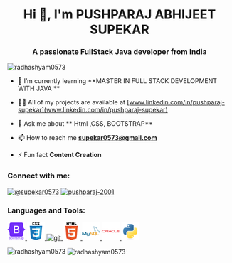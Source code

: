 <h1 align="center">Hi 👋, I'm PUSHPARAJ ABHIJEET SUPEKAR</h1>
<h3 align="center">A passionate FullStack Java developer from India</h3>

<p align="left"> <img src="https://komarev.com/ghpvc/?username=radhashyam0573&label=Profile%20views&color=0e75b6&style=flat" alt="radhashyam0573" /> </p>

- 🌱 I’m currently learning **MASTER IN FULL STACK DEVELOPMENT WITH JAVA **

- 👨‍💻 All of my projects are available at [www.linkedin.com/in/pushparaj-supekar](www.linkedin.com/in/pushparaj-supekar)

- 💬 Ask me about ** Html ,CSS, BOOTSTRAP**

- 📫 How to reach me **supekar0573@gmail.com**

- ⚡ Fun fact **Content Creation**

<h3 align="left">Connect with me:</h3>
<p align="left">
<a href="https://www.hackerrank.com/@supekar0573" target="blank"><img align="center" src="https://raw.githubusercontent.com/rahuldkjain/github-profile-readme-generator/master/src/images/icons/Social/hackerrank.svg" alt="@supekar0573" height="30" width="40" /></a>
<a href="https://www.leetcode.com/pushparaj-2001" target="blank"><img align="center" src="https://raw.githubusercontent.com/rahuldkjain/github-profile-readme-generator/master/src/images/icons/Social/leet-code.svg" alt="pushparaj-2001" height="30" width="40" /></a>
</p>

<h3 align="left">Languages and Tools:</h3>
<p align="left"> <a href="https://getbootstrap.com" target="_blank" rel="noreferrer"> <img src="https://raw.githubusercontent.com/devicons/devicon/master/icons/bootstrap/bootstrap-plain-wordmark.svg" alt="bootstrap" width="40" height="40"/> </a> <a href="https://www.w3schools.com/css/" target="_blank" rel="noreferrer"> <img src="https://raw.githubusercontent.com/devicons/devicon/master/icons/css3/css3-original-wordmark.svg" alt="css3" width="40" height="40"/> </a> <a href="https://git-scm.com/" target="_blank" rel="noreferrer"> <img src="https://www.vectorlogo.zone/logos/git-scm/git-scm-icon.svg" alt="git" width="40" height="40"/> </a> <a href="https://www.w3.org/html/" target="_blank" rel="noreferrer"> <img src="https://raw.githubusercontent.com/devicons/devicon/master/icons/html5/html5-original-wordmark.svg" alt="html5" width="40" height="40"/> </a> <a href="https://www.mysql.com/" target="_blank" rel="noreferrer"> <img src="https://raw.githubusercontent.com/devicons/devicon/master/icons/mysql/mysql-original-wordmark.svg" alt="mysql" width="40" height="40"/> </a> <a href="https://www.oracle.com/" target="_blank" rel="noreferrer"> <img src="https://raw.githubusercontent.com/devicons/devicon/master/icons/oracle/oracle-original.svg" alt="oracle" width="40" height="40"/> </a> <a href="https://www.python.org" target="_blank" rel="noreferrer"> <img src="https://raw.githubusercontent.com/devicons/devicon/master/icons/python/python-original.svg" alt="python" width="40" height="40"/> </a> </p>

<p><img align="left" src="https://github-readme-stats.vercel.app/api/top-langs?username=radhashyam0573&show_icons=true&locale=en&layout=compact" alt="radhashyam0573" /></p>

<p>&nbsp;<img align="center" src="https://github-readme-stats.vercel.app/api?username=radhashyam0573&show_icons=true&locale=en" alt="radhashyam0573" /></p>


